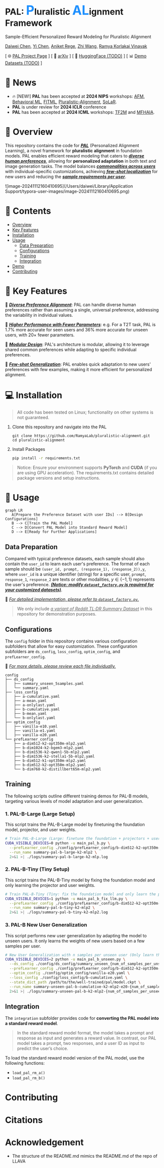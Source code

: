 # PAL: <span style="font-size: 1.5em; color: #1E90FF;">P</span>luralistic <span style="font-size: 1.5em; color: #1E90FF;">AL</span>ignment Framework

Sample-Efficient Personalized Reward Modeling for Pluralistic Alignment

[Daiwei Chen](), [Yi Chen](https://www.deepneural.network/), [Aniket Rege](https://aniketrege.github.io/), [Zhi Wang](https://zwang.org/), [Ramya Korlakai Vinayak](https://ramyakv.github.io/)

[ 🌐 [PAL Project Page](https://pal-alignment.github.io/) ] [ 📜 [arXiv](https://arxiv.org/abs/2406.08469) ] [ 🤗 [HuggingFace (TODO)]() ] [ 📊 [Demo Datasets (TODO)]() ]

# 📰 News

- 🔥 [NEW!] **PAL** has been accepted at **2024 NIPS** workshops: [AFM](https://adaptive-foundation-models.org/), [Behavioral ML](https://sites.google.com/view/behavioralml/), [FITML](https://sites.google.com/view/neurips2024-ftw/home), [Pluralistic-Alignment](https://pluralistic-alignment.github.io/), [SoLaR](https://solar-neurips.github.io/).
- **PAL** is under review for **2024 ICLR** conference
- **PAL** has been accepted at **2024 ICML** workshops: [TF2M](https://sites.google.com/view/tf2m) and [MFHAIA](https://sites.google.com/view/mhf-icml2024).

# 📍 Overview

This repository contains the code for ***<u>PAL</u>*** (Personalized Alignment Learning), a novel framework for **pluralistic alignment** in foundation models. PAL enables efficient reward modeling that caters to <u>***diverse human preferences***</u>, allowing for **personalized adaptation** in both text and image generation tasks. The model balances *<u>**commonalities across users**</u>* with individual-specific customizations, achieving *<u>**few-shot localization**</u>* for new users and reducing the *<u>**sample requirements per user**</u>*.

![image-20241112160410695](/Users/daiwei/Library/Application Support/typora-user-images/image-20241112160410695.png)

# 💬 Contents

- [Overview](#overview📍)
- [Key Features](#Key-Features)
- [Installation](#Installation)
- [Usage](#usage)
  - [Data Preparation](##data-preparation)
  - [Configurations](##configurations)
  - [Training](##training)
  - [Integration](##integration)
- [Demo](#demo)
- [Contributing](#contributing)

# 🎯 Key Features

💠 <u>***Diverse Preference Alignment***</u>: PAL can handle diverse human preferences rather than assuming a single, universal preference, addressing the variability in individual values.

💠 <u>***Higher Performance with Fewer Parameters***</u>: e.g. For a T2T task, PAL is 1.7% more accurate for seen users and 36% more accurate for unseen users, with 20× fewer parameters.

💠 <u>***Modular Design***</u>: PAL's architecture is modular, allowing it to leverage shared common preferences while adapting to specific individual preferences.

💠 <u>***Few-shot Generalization***</u>: PAL enables quick adaptation to new users' preferences with few examples, making it more efficient for personalized alignment.

# 💻 Installation

> All code has been tested on Linux; functionality on other systems is not guaranteed.

1. Clone this repository and navigate into the PAL

   ```shell
   git clone https://github.com/RamyaLab/pluralistic-alignment.git
   cd pluralistic-alignment
   ```

2. Install Packages

   ``` sh
   pip install -r requirements.txt
   ```

> Notice: Ensure your environment supports **PyTorch** and **CUDA** (if you are using GPU acceleration). The requirements.txt contains detailed package versions and setup instructions.

 # 🧰 Usage



 ```mermaid
graph LR
    A[Prepare the Preference Dataset with user IDs] --> B[Design Configurations]
    B --> C[Train the PAL Model]
    C --> D[Convert PAL Model into Standard Reward Model]
    D --> E[Ready for Further Applications]
 ```

## Data Preparation

Compared with typical preference datasets, each sample should also contain the `user_id` to learn each user's preference. The format of each sample should be `(user_id, prompt, (response_1), (response_2)),y`, where `user_id` is a unique identifier (string) for a specific user,  `prompt`, `response_1`, `response_2` are texts or other modalities,  $y\in \{-1, 1\}$ represents the user's preference. **<u>*(Notice:  modify `dataset_factory.py` is required for your customized datasets)*</u>**.

🎯 *<u>For detailed implementation, please refer to `dataset_factory.py`.</u>*

> We only include <u>*a variant of Reddit TL;DR Summary Dataset*</u> in this repository for demonstration purposes.

## Configurations

The `config` folder in this repository contains various configuration subfolders that allow for easy customization. These configuration subfolders are  `ds_config`, `loss_config`, `optim_config`, and `prefLearner_config`.

🎯 <u>*For more details, please review each file individually.*</u>

```
config
├── ds_config
│   ├── summary_unseen_5samples.yaml
│   └── summary.yaml
├── loss_config
│   ├── a-cumulative.yaml
│   ├── a-mean.yaml
│   ├── a-onlylast.yaml
│   ├── b-cumulative.yaml
│   ├── b-mean.yaml
│   └── b-onlylast.yaml
├── optim_config
│   ├── vanilla-e10.yaml
│   ├── vanilla-e1.yaml
│   ├── vanilla-e20.yaml
└── prefLearner_config
    ├── a-dim512-k2-opt350m-mlp2.yaml
    ├── b-dim1024-k2-bgem3-mlp2.yaml
    ├── b-dim1536-k2-qwen1-5b-mlp2.yaml
    ├── b-dim1536-k2-stella1-5b-mlp2.yaml
    ├── b-dim512-k1-opt350m-mlp2.yaml
    ├── b-dim512-k2-opt350m-mlp2.yaml
    └── b-dim768-k2-distillbert65m-mlp2.yaml
```

## Training

The following scripts outline different training demos for PAL-B models, targeting various levels of model adaptation and user generalization.

### 1. PAL-B-Large (Large Setup)

This script trains the PAL-B-Large model by finetuning the foundation model, projector, and user weights.

```sh
# Train PAL-B-Large (Large: finetune the foundation + projectors + user weights)
CUDA_VISIBLE_DEVICES=0 python -u main_pal_b.py \
  --prefLearner_config ./config/prefLearner_config/b-dim512-k2-opt350m-mlp2.yaml \
  --run_name summary-pal-b-large-k2-mlp2 \
  2>&1 >| ./logs/summary-pal-b-large-k2-mlp.log 
```

### 2. PAL-B-Tiny (Tiny Setup)

This script trains the PAL-B-Tiny model by fixing the foundation model and only learning the projector and user weights.

```sh
# Train PAL-B-Tiny (Tiny: fix the foundation model and only learn the projectors + user weights)
CUDA_VISIBLE_DEVICES=1 python -u main_pal_b_fix_llm.py \
  --prefLearner_config ./config/prefLearner_config/b-dim512-k2-opt350m-mlp2.yaml \
  --run_name summary-pal-b-tiny-k2-mlp2 \
  2>&1 >| ./logs/summary-pal-b-tiny-k2-mlp2.log 
```

### 3. PAL-B New User Generalization

This script performs new user generalization by adapting the model to unseen users. It only learns the weights of new users based on a few samples per user.

```sh
# New User Generalization with n samples per unseen user (Only learn the weights of new users)
CUDA_VISIBLE_DEVICES=2 python -u main_pal_b_unseen.py \
  --ds_config ./config/ds_config/summary_unseen_{num_of_samples_per_unseen_user}samples.yaml \
  --prefLearner_config ./config/prefLearner_config/b-dim512-k2-opt350m-mlp2.yaml \
  --optim_config ./config/optim_config/vanilla-e20.yaml \
  --loss_config ./config/loss_config/b-cumulative.yaml \
  --state_dict_path /path/to/the/well-trained/pal/model.ckpt \
  --run_name summary-unseen-pal-b-cumulative-k2-mlp2-e20-{num_of_samples_per_unseen_user}sample \
  2>&1 >| ./logs/summary-unseen-pal-b-k2-mlp2-{num_of_samples_per_unseen_user}sample.log
```

## Integration

The `integration` subfolder provides code for **converting the PAL model into a standard reward model**.

> In the standard reward model format, the model takes a prompt and response as input and generates a reward value. 
> In contrast, our PAL model takes a prompt, two responses, and a user ID as input to predict the user’s choice.

To load the standard reward model version of the PAL model, use the following functions:

- `load_pal_rm_a()`
- `load_pal_rm_b()`

# Contributing







# Citations









# Acknowledgement

- The structure of the README.md mimics the README.md of the repo of LLAVA








